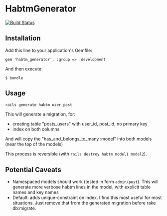# HabtmGenerator

[![Build Status](https://travis-ci.org/zealot128/ruby-habtm-generator.svg?branch=master)](https://travis-ci.org/zealot128/ruby-habtm-generator)

## Installation

Add this line to your application's Gemfile:

    gem 'habtm_generator', :group => :development

And then execute:

    $ bundle


## Usage


```bash
rails generate habtm user post
```

This will generate a migration, for:
* creating table "posts\_users" with user\_id, post\_id, no primary key
* index on both columns

And will copy the "has\_and\_belongs\_to\_many :model" into both models (near the top of the models)

This process is reversible (with ``rails destroy habtm model1 model2``).

## Potential Caveats

* Namespaced models should work (tested in form ``admin/post``). This will generate more verbose habtm lines in the model, with explicit table names and key names
* Default: adds unique-constraint on index. I find this most useful for most situations. Just remove that from the generated migration before rake db:migrate.

